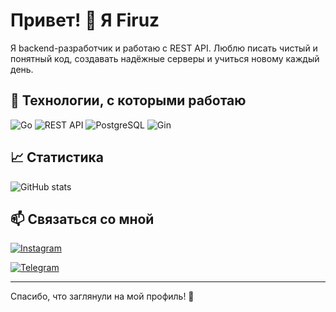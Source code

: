 # Привет! 👋 Я Firuz

Я backend-разработчик и работаю с REST API. Люблю писать чистый и понятный код, создавать надёжные серверы и учиться новому каждый день.

## 🚀 Технологии, с которыми работаю

![Go](https://img.shields.io/badge/Go-00ADD8?style=for-the-badge&logo=go&logoColor=white)
![REST API](https://img.shields.io/badge/REST_API-FF6C37?style=for-the-badge)
![PostgreSQL](https://img.shields.io/badge/Postgres-316192?style=for-the-badge&logo=postgresql&logoColor=white)
![Gin](https://img.shields.io/badge/Gin%20Gonic-00ADD8?style=for-the-badge&logo=go&logoColor=white)

## 📈 Статистика

![GitHub stats](https://github-readme-stats.vercel.app/api?username=firuz123&show_icons=true&theme=radical)

## 📫 Связаться со мной
[![Instagram](https://img.shields.io/badge/Instagram-%23E4405F.svg?style=for-the-badge&logo=instagram&logoColor=white)](https://instagram.com/_f1ruzz.7)

[![Telegram](https://img.shields.io/badge/Telegram-%230068D9.svg?style=for-the-badge&logo=telegram&logoColor=white)](https://t.me/f1ruz_01)

---

Спасибо, что заглянули на мой профиль! 🚀


